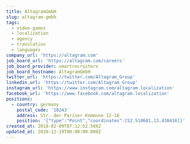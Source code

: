 ```yaml
---
title: AltagramGmbH
slug: altagram-gmbh
tags:
  - video-games
  - localization
  - agency
  - translation
  - languages
company_url: 'https://altagram.com'
job_board_url: 'https://altagram.com/careers'
job_board_provider: smartrecruiters
job_board_hostname: AltagramGmbH
twitter_url: 'https://twitter.com/Altagram_Group'
linkedin_url: 'https://twitter.com/Altagram_Group'
instagram_url: 'https://www.instagram.com/altagram.localization'
facebook_url: 'https://www.facebook.com/altagram.localization'
positions:
  - country: germany
    postal_code: '10243'
    address: Str. der Pariser Kommune 12-16
    position: '{"type":"Point","coordinates":[52.510681,13.438416]}'
created_at: 2018-02-09T07:12:52.566Z
updated_at: 2020-12-19T00:00:00.000Z
---
```



